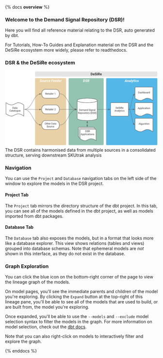 
{% docs __overview__ %}

### Welcome to the Demand Signal Repository (DSR)!

Here you will find all reference material relating to the DSR, auto generated by dbt.

For Tutorials, How-To Guides and Explanation material on the DSR and the DeSiRe ecosystem more widely, 
please refer to readthedocs.

### DSR & the DeSiRe ecosystem
![DeSiRe](assets/desire_ecosystem.png)
The DSR contains harmonised data from multiple sources in a consolidated structure, serving downstream SKUtrak 
analysis

### Navigation

You can use the `Project` and `Database` navigation tabs on the left side of the window to explore the models
in the DSR project.

#### Project Tab
The `Project` tab mirrors the directory structure of the dbt project. In this tab, you can see all of the
models defined in the dbt project, as well as models imported from dbt packages.

#### Database Tab
The `Database` tab also exposes the models, but in a format that looks more like a database explorer. This view
shows relations (tables and views) grouped into database schemas. Note that ephemeral models are _not_ shown
in this interface, as they do not exist in the database.

### Graph Exploration
You can click the blue icon on the bottom-right corner of the page to view the lineage graph of the models.

On model pages, you'll see the immediate parents and children of the model you're exploring. By clicking the `Expand`
button at the top-right of this lineage pane, you'll be able to see all of the models that are used to build,
or are built from, the model you're exploring.

Once expanded, you'll be able to use the `--models` and `--exclude` model selection syntax to filter the
models in the graph. For more information on model selection, check out the [dbt docs](https://docs.getdbt.com/docs/model-selection-syntax).

Note that you can also right-click on models to interactively filter and explore the graph.

{% enddocs %}
